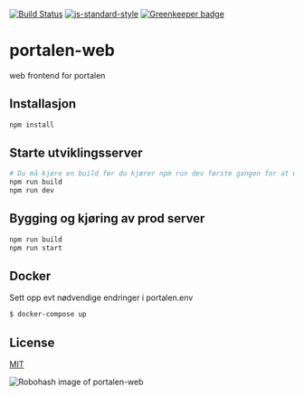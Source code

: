 [![Build Status](https://travis-ci.org/telemark/portalen-web.svg?branch=master)](https://travis-ci.org/telemark/portalen-web)
[![js-standard-style](https://img.shields.io/badge/code%20style-standard-brightgreen.svg?style=flat)](https://github.com/feross/standard)
[![Greenkeeper badge](https://badges.greenkeeper.io/telemark/portalen-web.svg)](https://greenkeeper.io/)

# portalen-web

web frontend for portalen

## Installasjon

```bash
npm install
```

## Starte utviklingsserver

```bash
# Du må kjøre en build før du kjører npm run dev første gangen for at webpack-isomorphic-tools skal få bygd en config-fil over frontend-ressurser som brukes i appen.
npm run build
npm run dev
```

## Bygging og kjøring av prod server

```bash
npm run build
npm run start
```
## Docker

Sett opp evt nødvendige endringer i portalen.env

```bash
$ docker-compose up
```

## License

[MIT](LICENSE)

![Robohash image of portalen-web](https://robots.kebabstudios.party/portalen-web.png "Robohash image of portalen-web")
